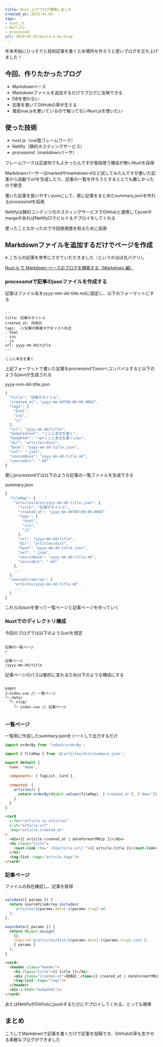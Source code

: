 ```yaml
---
title: Nuxt.jsでブログ構築しました
created_at: 2019-01-03
tags:
- nuxt.js
- Netlify
- processmd
url: 2019-01-03/build-a-my-blog
---
```


年末年始にひっそりと技術記事を書くため場所を作ろうと思いブログを立ち上げました！

## 今回、作りたかったブログ

- Markdownベース
- Markdownファイルを追加するだけでブログに反映できる
- DBを使わない
- 記事を書いてGitHubの草が生える
- 普段vue.jsを書いているので触ってないNuxt.jsを使いたい

## 使った技術

- nuxt.js（vue製フレームワーク）
- Netlify（静的ホスティングサービス）
- processmd（markdownパーサ）

フレームワークは正直何でもよかったんですが普段使う機会が無いNuxtを採用

Markdownパーサーはmarkedやmarkdown-itなど試してみたんですが書いた記事から自動でurlを生成したり、記事の一覧を作ろうとするととても難しかったので断念

書いた記事を扱いやすいjsonにして、更に記事をまとめたsummary.jsonを作れるprocessmdを採用

Netlifyは静的コンテンツのホスティングサービスでGitHubと連携してpushやmargeがあればNetlifyCIでビルド＆デプロイをしてくれる

使ったことなかったので今回使用感を知るために採用

## Markdownファイルを追加するだけでページを作成

※ こちらの記事を参考にさせていただきました（というかほぼ丸パクリ）。

[Nuxt.js で Markdown ベースのブログを構築する（Markdown 編）](https://jmblog.jp/posts/2018-01-17/build-a-blog-with-nuxtjs-and-markdown-1/)

### processmdで記事のjsonファイルを作成する

記事はファイル名をyyyy-mm-dd-title.mdに固定し、以下のフォーマットにする

```text

---
title: 記事のタイトル
created_at: 作成日
tags:  //記事の関連タグをリスト形式
- html
- css
- js
url: yyyy-mm-dd/title
---

ここに本文を書く

```

上記フォーマットで書いた記事をprocessmdでjsonへコンパイルすると以下のようなjsonが生成される

yyyy-mm-dd-title.json
```js
{
  "title": "記事のタイトル",
  "created_at": "yyyy-mm-ddT00:00:00.000Z",
  "tags": [
    "html",
    "css",
    "js"
  ],
  "url": "yyyy-mm-dd/title",
  "bodyContent": "ここに本文を書く",
  "bodyHtml": "<p>ここに本文を書く</p>",
  "dir": "articles/dist",
  "base": "yyyy-mm-dd-title.json",
  "ext": ".json",
  "sourceBase": "yyyy-mm-dd-title.md",
  "sourceExt": ".md"
}
```

更にprocessmdでは以下のような記事の一覧ファイルを生成できる

summary.json
```js
{
  "fileMap": {
    "articles/dist/yyyy-mm-dd-title.json": {
      "title": "記事のタイトル",
      "created_at": "yyyy-mm-ddT00:00:00.000Z"
      "tags": [
        "html",
        "css",
        "js"
      ],
      "url": "yyyy-mm-dd/title",
      "dir": "articles/dist",
      "base": "yyyy-mm-dd-title.json",
      "ext": ".json",
      "sourceBase": "yyyy-mm-dd-title.md",
      "sourceExt": ".md"
    },
    ...
  },
  "sourceFileArray": [
    "articles/yyyy-mm-dd-title.md",
    ...
  ]
}
```

これらのjsonを使って一覧ページと記事ページを作っていく

### Nuxtでのディレクトリ構成

今回のブログでは以下のようなurlを想定

```text

記事の一覧ページ
/

記事ページ
/yyyy-mm-dd/title

```

記事ページのパスは動的に変わるため以下のような構成にする

```text

pages
├─index.vue // 一覧ページ
└─_date/
  └─_slug/
    └─ index.vue // 記事ページ
    
```

### 一覧ページ

一覧用に作成したsummary.jsonをソートして出力するだけ

```js
import orderBy from 'lodash/orderBy';

import { fileMap } from '@/articles/dist/summary.json';

export default { 
  name: 'Home',
  
  components: { TagList, Card },
  
  computed: {
    articles() {
      return orderBy(Object.values(fileMap), ['created_at'], ['desc']);
    }
  }
}
```

```html
<card
  v-for="article in articles"
  v-if="article.url"
  :key="article.created_at"
>
  <div>{{ article.created_at | dateFormatYMDJp }}</div>
  <h1 class="title">
    <nuxt-link :to="`/${article.url}`">{{ article.title }}</nuxt-link>
  </h1>
  <tag-list :tags="article.tags"/>
</card>
```

### 記事ページ

ファイルの存在確認し、記事を取得

```js

validate({ params }) {
  return sourceFileArray.includes(
    `articles/${params.date}-${params.slug}.md`
  );
},

asyncData({ params }) {
  return Object.assign(
    {},
    require(`@/articles/dist/${params.date}-${params.slug}.json`),
    { params }
  );
}
```

```html
<card>
  <header class="header">
    <h1 class="title">{{ title }}</h1>
    <div class="created-at">投稿日：<time>{{ created_at | dateFormatYMDJp }}</time></div>
    <tag-list :tags="tags"/>
  </header>
  <div v-html="bodyHtml"/>
</card>
```

あとはNetlifyがGitHubにpushするたびにデプロイしてくれる、とっても簡単

## まとめ

こうしてMarkdownで記事を書くだけで記事を投稿でき、GitHubの草も生やせる素敵なブログができました
